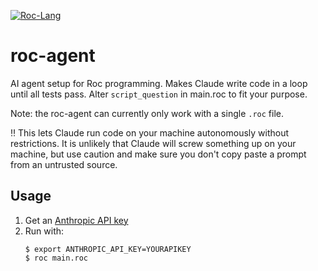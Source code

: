 [![Roc-Lang][roc_badge]][roc_link]

[roc_badge]: https://img.shields.io/endpoint?url=https%3A%2F%2Fpastebin.com%2Fraw%2FcFzuCCd7
[roc_link]: https://github.com/roc-lang/roc

# roc-agent

AI agent setup for Roc programming. Makes Claude write code in a loop until all tests pass. Alter `script_question` in main.roc to fit your purpose.

Note: the roc-agent can currently only work with a single `.roc` file.

:bangbang: This lets Claude run code on your machine autonomously without restrictions. It is unlikely that Claude will screw something up on your machine, but use caution and make sure you don't copy paste a prompt from an untrusted source.

## Usage

1. Get an [Anthropic API key](https://www.merge.dev/blog/anthropic-api-key)
2. Run with:
    ```
    $ export ANTHROPIC_API_KEY=YOURAPIKEY
    $ roc main.roc
    ```
